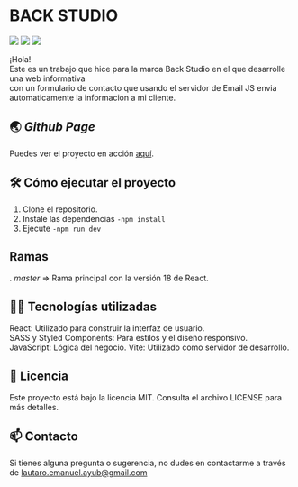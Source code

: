 <h1>BACK STUDIO</h1>
<p aling=center>
  <img src="https://img.shields.io/badge/license-MIT-blue">
<img src="https://img.shields.io/badge/React_Version-18-blue">
<img src="https://img.shields.io/badge/STATUS-EN_DESARROLLO-green">
  <p/>
¡Hola!<br>
Este es un trabajo que hice para la marca Back Studio en el que desarrolle una web informativa <br> con un formulario de contacto que usando el servidor de Email JS envia automaticamente la informacion a mi cliente.
    
## 🌏 *Github Page*
Puedes ver el proyecto en acción <a href="https://backstudio.netlify.app" target="_blank">aquí</a>.


## 🛠️ **Cómo ejecutar el proyecto**


1. Clone el repositorio.
2. Instale las dependencias ```-npm install``` 
3. Ejecute ```-npm run dev```

## **Ramas**
. *master* => Rama principal con la versión 18 de React.

## 👨‍💻 Tecnologías utilizadas
React: Utilizado para construir la interfaz de usuario.<br>
SASS y Styled Components: Para estilos y el diseño responsivo.<br>
JavaScript: Lógica del negocio.
Vite: Utilizado como servidor de desarrollo.

## 📄 Licencia
Este proyecto está bajo la licencia MIT. Consulta el archivo LICENSE para más detalles.

## 📫 **Contacto**
Si tienes alguna pregunta o sugerencia, no dudes en contactarme a través de <a href="mailto:lautaro.emanuel.ayub@gmail.com">lautaro.emanuel.ayub@gmail.com</a>

